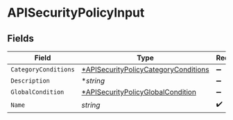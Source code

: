 # APISecurityPolicyInput


## Fields

| Field                                                                                              | Type                                                                                               | Required                                                                                           | Description                                                                                        |
| -------------------------------------------------------------------------------------------------- | -------------------------------------------------------------------------------------------------- | -------------------------------------------------------------------------------------------------- | -------------------------------------------------------------------------------------------------- |
| `CategoryConditions`                                                                               | [*APISecurityPolicyCategoryConditions](../../models/shared/apisecuritypolicycategoryconditions.md) | :heavy_minus_sign:                                                                                 | N/A                                                                                                |
| `Description`                                                                                      | **string*                                                                                          | :heavy_minus_sign:                                                                                 | N/A                                                                                                |
| `GlobalCondition`                                                                                  | [*APISecurityPolicyGlobalCondition](../../models/shared/apisecuritypolicyglobalcondition.md)       | :heavy_minus_sign:                                                                                 | N/A                                                                                                |
| `Name`                                                                                             | *string*                                                                                           | :heavy_check_mark:                                                                                 | N/A                                                                                                |